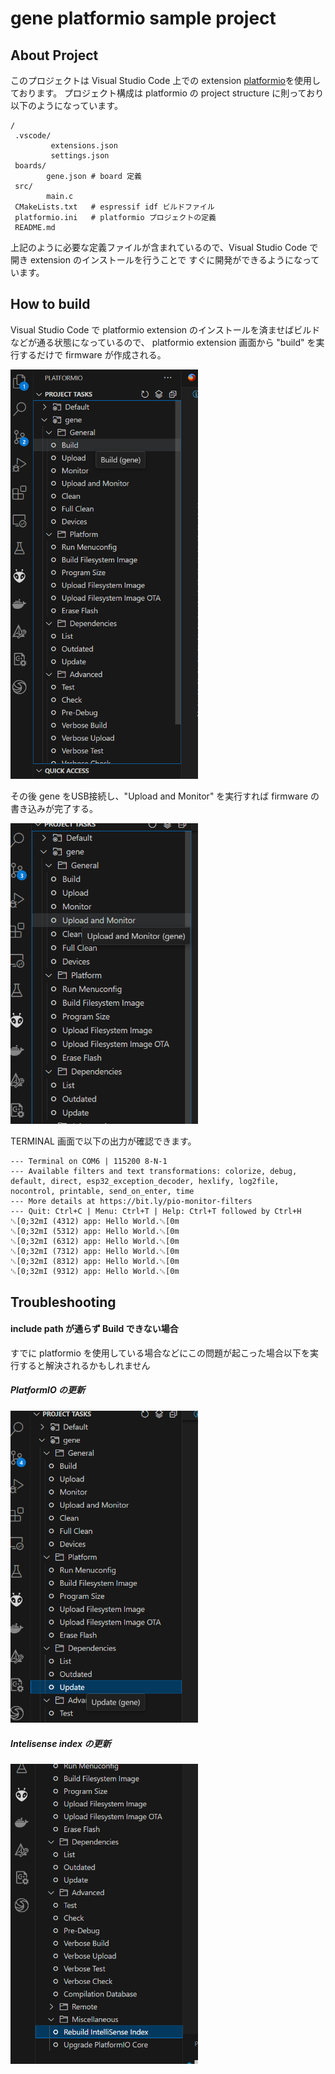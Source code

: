 # gene platformio sample project

## About Project

このプロジェクトは Visual Studio Code 上での extension [platformio](https://platformio.org/)を使用しております。
プロジェクト構成は platformio の project structure に則っており以下のようになっています。

```
/
 .vscode/
         extensions.json
         settings.json
 boards/
        gene.json # board 定義
 src/
        main.c
 CMakeLists.txt   # espressif idf ビルドファイル
 platformio.ini   # platformio プロジェクトの定義
 README.md
```

上記のように必要な定義ファイルが含まれているので、Visual Studio Code で開き extension のインストールを行うことで
すぐに開発ができるようになっています。

## How to build

Visual Studio Code で platformio extension のインストールを済ませばビルドなどが通る状態になっているので、
platformio extension 画面から "build" を実行するだけで firmware が作成される。

<img src='images/build.png' width='300'>

その後 gene をUSB接続し、"Upload and Monitor" を実行すれば firmware の書き込みが完了する。

<img src='images/uploadmonitor.png' width='300'>

TERMINAL 画面で以下の出力が確認できます。

```
--- Terminal on COM6 | 115200 8-N-1
--- Available filters and text transformations: colorize, debug, default, direct, esp32_exception_decoder, hexlify, log2file, nocontrol, printable, send_on_enter, time
--- More details at https://bit.ly/pio-monitor-filters
--- Quit: Ctrl+C | Menu: Ctrl+T | Help: Ctrl+T followed by Ctrl+H
␛[0;32mI (4312) app: Hello World.␛[0m
␛[0;32mI (5312) app: Hello World.␛[0m
␛[0;32mI (6312) app: Hello World.␛[0m
␛[0;32mI (7312) app: Hello World.␛[0m
␛[0;32mI (8312) app: Hello World.␛[0m
␛[0;32mI (9312) app: Hello World.␛[0m
```

## Troubleshooting

#### include path が通らず Build できない場合

すでに platformio を使用している場合などにこの問題が起こった場合以下を実行すると解決されるかもしれません

##### PlatformIO の更新

<img src='images/update.png' width='300'>

##### Intelisense index の更新

<img src='images/reindex.png' width='300'>
